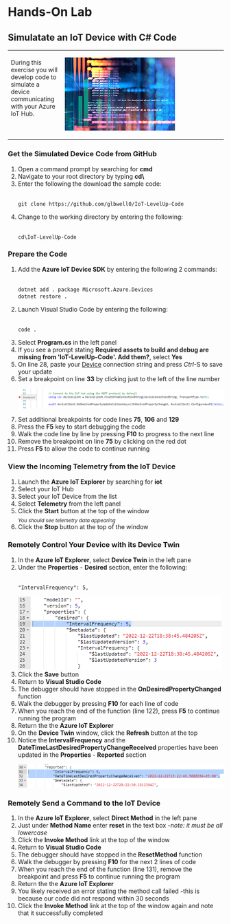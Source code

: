 <h1>Hands-On Lab</h1>

<h2>Simulatate an IoT Device with C# Code</h2>
<table>
<tr>
<td width="25%" valign="top"><br>During this exercise you will develop code to simulate a device communicating with your Azure IoT Hub.</td>
<td>

![EventGridDiagram](./images/IoT_Code.png) 

</td>
</tr>
</table>
<p>
<h3>Get the Simulated Device Code from GitHub</h3>
<ol>
  <li>Open a command prompt by searching for <b>cmd</b>
  <li>Navigate to your root directory by typing <b>cd\</b>
  <li>Enter the following the download the sample code:
<pre><code class="lang-azurecli" title="JSON">
git clone https://github.com/glbwell0/IoT-LevelUp-Code
</pre></code>
  <li>Change to the working directory by entering the following:
<pre><code class="lang-azurecli" title="JSON">
cd\IoT-LevelUp-Code
</pre></code>
</ol>
<h3>Prepare the Code</h3>
<ol>
  <li>Add the <b>Azure IoT Device SDK</b> by entering the following 2 commands:
<pre><code class="lang-azurecli" title="JSON">
dotnet add . package Microsoft.Azure.Devices
dotnet restore .
</pre></code>
  <li>Launch Visual Studio Code by entering the following:
<pre><code class="lang-azurecli" title="JSON">
code .
</pre></code>
  <li>Select <b>Program.cs</b> in the left panel
  <li>If you see a prompt stating <b>Required assets to build and debug are missing from 'IoT-LevelUp-Code'.  Add them?</b>, select <b>Yes</b>
  <li>On line 28, paste your <u>Device</u> connection string and press <i>Ctrl</i>-S to save your update
  <li>Set a breakpoint on line <b>33</b> by clicking just to the left of the line number
<p><img src="./images/CodeBreakpoint.png">
  <li>Set additional breakpoints for code lines <b>75</b>, <b>106</b> and <b>129</b>
  <li>Press the <b>F5</b> key to start debugging the code
  <li>Walk the code line by line by pressing <b>F10</b> to progress to the next line
  <li>Remove the breakpoint on line <b>75</b> by clicking on the red dot
  <li>Press <b>F5</b> to allow the code to continue running
</ol>
<h3>View the Incoming Telemetry from the IoT Device</h3>
<ol>
  <li>Launch the <b>Azure IoT Explorer</b> by searching for <b>iot</b>
  <li>Select your IoT Hub
  <li>Select your IoT Device from the list
  <li>Select <b>Telemetry</b> from the left panel
  <li>Click the <b>Start</b> button at the top of the window<br>
    <sub><i>You should see telemetry data appearing</sub></i>
  <li>Click the <b>Stop</b> button at the top of the window
</ol>
<h3>Remotely Control Your Device with its Device Twin</h3>
<ol>
  <li>In the <b>Azure IoT Explorer</b>, select <b>Device Twin</b> in the left pane
  <li>Under the <b>Properties</b> - <b>Desired</b> section, enter the following:
<pre><code class="lang-azurecli" title="JSON">
"IntervalFrequency": 5,
</pre></code>
<img src="./images/DesiredProperties.png">
  <li>Click the <b>Save</b> button
  <li>Return to <b>Visual Studio Code</b> 
  <li>The debugger should have stopped in the <b>OnDesiredPropertyChanged</b> function
  <li>Walk the debugger by pressing <b>F10</b> for each line of code
  <li>When you reach the end of the function (line 122), press <b>F5</b> to continue running the program
  <li>Return the the <b>Azure IoT Explorer</b>
  <li>On the <b>Device Twin</b> window, click the <b>Refresh</b> button at the top
  <li>Notice the <b>IntervalFrequency</b> and the <b>DateTimeLastDesiredPropertyChangeReceived</b> properties have been updated in the <b>Properties</b> - <b>Reported</b> section
    <p><img src="./images/ReportedProperties.png">
    </ol>
<h3>Remotely Send a Command to the IoT Device</h3>
<ol>
  <li>In the <b>Azure IoT Explorer</b>, select <b>Direct Method</b> in the left pane
  <li>Just under <b>Method Name</b> enter <b>reset</b> in the text box -<i>note: it must be all lowercase</i>
  <li>Click the <b>Invoke Method</b> link at the top of the window
  <li>Return to <b>Visual Studio Code</b> 
  <li>The debugger should have stopped in the <b>ResetMethod</b> function
  <li>Walk the debugger by pressing <b>F10</b> for the next 2 lines of code
  <li>When you reach the end of the function (line 131), remove the breakpoint and press <b>F5</b> to continue running the program
  <li>Return the the <b>Azure IoT Explorer</b>
  <li>You likely received an error stating the method call failed -this is because our code did not respond within 30 seconds
  <li>Click the <b>Invoke Method</b> link at the top of the window again and note that it successfully completed
<ol>
<p>
  </ol>
    
